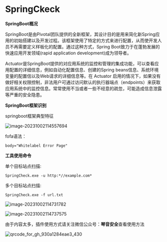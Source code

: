 # SpringCkeck
**SpringBoot概况**

SpringBoot是由Pivotal团队提供的全新框架，其设计目的是用来简化新Spring应用的初始搭建以及开发过程。该框架使用了特定的方式来进行配置，从而使开发人员不再需要定义样板化的配置。通过这种方式，Spring Boot致力于在蓬勃发展的快速应用开发领域(rapid application development)成为领导者。

Actuator是SpringBoot提供的对应用系统的监控和管理的集成功能，可以查看应用配置的详细信息，例如自动化配置信息、创建的Spring beans信息、系统环境变量的配置信以及Web请求的详细信息等。在 Actuator 启用的情况下，如果没有做好相关权限控制，非法用户可通过访问默认的执行器端点（endpoints）来获取应用系统中的监控信息。常常使用不当或者一些不经意的疏忽，可能造成信息泄露等严重的安全隐患。

**SpringBoot框架识别**

springboot框架典型特征

![image-20231002114557694](C:\Users\Administrator\AppData\Roaming\Typora\typora-user-images\image-20231002114557694.png)

fofa语法：

```
body="Whitelabel Error Page"
```

**工具使用命令**

单个目标站点扫描:

```
SpringCheck.exe -u http:*//example.com*
```

多个目标站点扫描:

```
SpringCheck.exe -f url.txt
```

![image-20231002114731782](C:\Users\Administrator\AppData\Roaming\Typora\typora-user-images\image-20231002114731782.png)

![image-20231002114737575](C:\Users\Administrator\AppData\Roaming\Typora\typora-user-images\image-20231002114737575.png)

由于内容太多，插件使用方式请关注微信公众号：**琴音安全**查看使用方法

![qrcode_for_gh_930a1284eae3_430](C:\Users\Administrator\Downloads\qrcode_for_gh_930a1284eae3_430.jpg)
